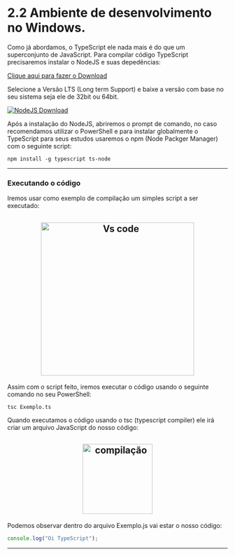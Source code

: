 # 2.2 Ambiente de desenvolvimento no Windows.

Como já abordamos, o TypeScript ele nada mais é do que um superconjunto de JavaScript. Para compilar código TypeScript precisaremos instalar o NodeJS e suas depedências:


<a href="https://nodejs.org/en/download/"> Clique aqui para fazer o Download</a>

Selecione a Versão LTS (Long term Support) e baixe a versão com base no seu sistema seja ele de 32bit ou 64bit.

<a href="https://imgur.com/tyecO2o"><img src="https://i.imgur.com/tyecO2o.png" title="NodeJS Download" /></a>

Após a instalação do NodeJS, abriremos o prompt de comando, no caso recomendamos utilizar o PowerShell e para instalar globalmente o TypeScript para seus estudos usaremos o npm (Node Packger Manager) com o seguinte script:

```
npm install -g typescript ts-node
```
<hr>

### Executando o código

Iremos usar como exemplo de compilação um simples script a ser executado:
<h2 align="center">
<img src="https://i.imgur.com/aVR60QN.png" alt="Vs code" width="350">
</h2>
Assim com o script feito, iremos executar o código usando o seguinte comando no seu PowerShell:

```
tsc Exemplo.ts
```
Quando executamos o código usando o tsc (typescript compiler) ele irá criar um arquivo JavaScript do nosso código:

<h2 align="center">
    <img src="https://i.imgur.com/ZKgcRH4.png" alt="compilação" width="160">
</h2>

Podemos observar dentro do arquivo Exemplo.js vai estar o nosso código:
```js
console.log("Oi TypeScript");
```
<hr>

    